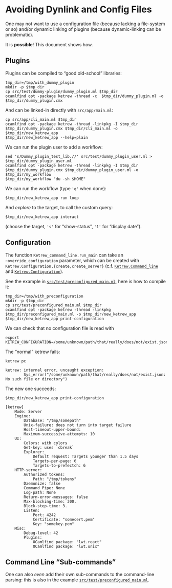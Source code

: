 Avoiding Dynlink and Config Files
=================================

One may not want to use a configuration file (because lacking a file-system or
so) and/or dynamic linking of plugins (because dynamic-linking can be
problematic).

It is **possible**! This document shows how.


Plugins
-------

Plugins can be compiled to “good old-school” libraries:

    tmp_dir=/tmp/with_dummy_plugin
    mkdir -p $tmp_dir
    cp src/test/dummy-plugin/dummy_plugin.ml $tmp_dir
    ocamlfind opt -package ketrew -thread -c  $tmp_dir/dummy_plugin.ml -o $tmp_dir/dummy_plugin.cmx

And can be linked-in directly with `src/app/main.ml`:

    cp src/app/cli_main.ml $tmp_dir
    ocamlfind opt -package ketrew -thread -linkpkg -I $tmp_dir $tmp_dir/dummy_plugin.cmx $tmp_dir/cli_main.ml -o $tmp_dir/new_ketrew_app
    $tmp_dir/new_ketrew_app --help=plain

We can run the plugin user to add a workflow:

    sed 's/Dummy_plugin_test_lib.//' src/test/dummy_plugin_user.ml > $tmp_dir/dummy_plugin_user.ml
    ocamlfind opt -package ketrew -thread -linkpkg -I $tmp_dir $tmp_dir/dummy_plugin.cmx $tmp_dir/dummy_plugin_user.ml -o $tmp_dir/my_workflow
    $tmp_dir/my_workflow "du -sh $HOME"

We can run the workflow (type `'q'` when done):

    $tmp_dir/new_ketrew_app run loop

And *explore* to the target, to call the custom query:

    $tmp_dir/new_ketrew_app interact

(choose the target, `'s'` for “show-status”, `'1'` for “display date”).


Configuration
-------------

The function `Ketrew_command_line.run_main` can take an `~override_configuration` parameter, which can be created with
`Ketrew.Configuration.{create,create_server}`
(c.f. 
[`Ketrew.Command_line`](../lib/command_line.mli) and
[`Ketrew.Configuration`](../lib/configuration.mli)).

See the example in
[`src/test/preconfigured_main.ml`](../test/preconfigured_main.ml), here is how
to compile it:

    tmp_dir=/tmp/with_preconfiguration
    mkdir -p $tmp_dir
    cp src/test/preconfigured_main.ml $tmp_dir
    ocamlfind opt -package ketrew -thread -linkpkg $tmp_dir/preconfigured_main.ml -o $tmp_dir/new_ketrew_app
    $tmp_dir/new_ketrew_app print-configuration

We can check that no configuration file is read with

    export KETREW_CONFIGURATION=/some/unknown/path/that/really/does/not/exist.json

The “normal” ketrew fails:

    ketrew pc

```badresult
ketrew: internal error, uncaught exception:
        Sys_error("/some/unknown/path/that/really/does/not/exist.json: No such file or directory")
```

The new one succeeds:

    $tmp_dir/new_ketrew_app print-configuration

```goodresult
[ketrew] 
    Mode: Server
    Engine:
        Database: "/tmp/somepath"
        Unix-failure: does not turn into target failure
        Host-timeout-upper-bound:
        Maximum-successive-attempts: 10
    UI:
        Colors: with colors
        Get-key: uses `cbreak`
        Explorer:
            Default request: Targets younger than 1.5 days
            Targets-per-page: 6
            Targets-to-prefectch: 6
    HTTP-server:
        Authorized tokens:
            Path: "/tmp/tokens"
        Daemonize: false
        Command Pipe: None
        Log-path: None
        Return-error-messages: false
        Max-blocking-time: 300.
        Block-step-time: 3.
        Listen:
            Port: 4242
            Certificate: "somecert.pem"
            Key: "somekey.pem"
    Misc:
        Debug-level: 42
        Plugins:
            OCamlfind package: "lwt.react"
            OCamlfind package: "lwt.unix"
```

Command Line “Sub-commands”
---------------------------

One can also *even* add their own sub-commands to the command-line parsing:
this is also in the example
[`src/test/preconfigured_main.ml`](../test/preconfigured_main.ml).



